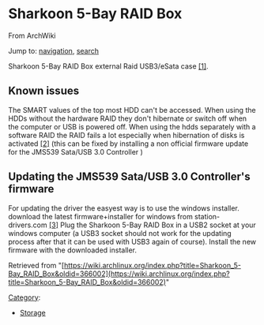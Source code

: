 # Sharkoon 5-Bay RAID Box

From ArchWiki

Jump to: [navigation](#column-one), [search](#searchInput)

Sharkoon 5-Bay RAID Box external Raid USB3/eSata case [[1]](http://www.sharkoon.com/?q=en/node/1809).

## Known issues

The SMART values of the top most HDD can't be accessed. When using the HDDs without the hardware RAID they don't hibernate or switch off when the computer or USB is powered off. When using the hdds separately with a software RAID the RAID fails a lot especially when hibernation of disks is activated [[2]](https://lycabettus.wordpress.com/2012/01/26/a-softraid-setup-in-osx-lion-using-the-sharkoon-esata-enclosure/) (this can be fixed by installing a non official firmware update for the JMS539 Sata/USB 3.0 Controller )

## Updating the JMS539 Sata/USB 3.0 Controller's firmware

For updating the driver the easyest way is to use the windows installer. download the latest firmware+installer for windows from station-drivers.com [[3]](http://www.station-drivers.com/index.php/downloads/Drivers/Jmicron/JMS539-Sata-USB-3.0-Controller/JMS-539-Firmware-Version-255.31.3.41.22/) Plug the Sharkoon 5-Bay RAID Box in a USB2 socket at your windows computer (a USB3 socket should not work for the updating process after that it can be used with USB3 again of course). Install the new firmware with the downloaded installer.

Retrieved from "[https://wiki.archlinux.org/index.php?title=Sharkoon_5-Bay_RAID_Box&oldid=366002](https://wiki.archlinux.org/index.php?title=Sharkoon_5-Bay_RAID_Box&oldid=366002)"

[Category](/index.php/Special:Categories "Special:Categories"):

*   [Storage](/index.php/Category:Storage "Category:Storage")